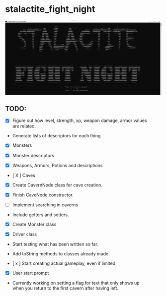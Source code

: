 # stalactite_fight_night  
  
    
  
  
![splash output](/dev_documents/splash_print.jpg)
  
## TODO:  
  
- [x] Figure out how level, strength, xp, weapon damage, armor values  
are related.  
  
- Generate lists of descriptors for each thing 

- [x] Monsters

- [x] Monster descriptors

- [x] Weapons, Armors, Potions and descriptions

- [ X ] Caves
  
- [x] Create CavernNode class for cave creation.   
  
-  [x] Finish CaveNode constructor.  

- [ ] Implement searching in caverns
  
- Include getters and setters. 
  
- [x] Create Monster class

- [x] Driver class  
  
- Start testing what has been written so far.

- Add toString methods to classes already made.  

- [ x ] Start creating actual gameplay, even if limited  
  
-  [x] User start prompt

- Currently working on setting a flag for text that only shows up  
when you return to the first cavern after having left.  
